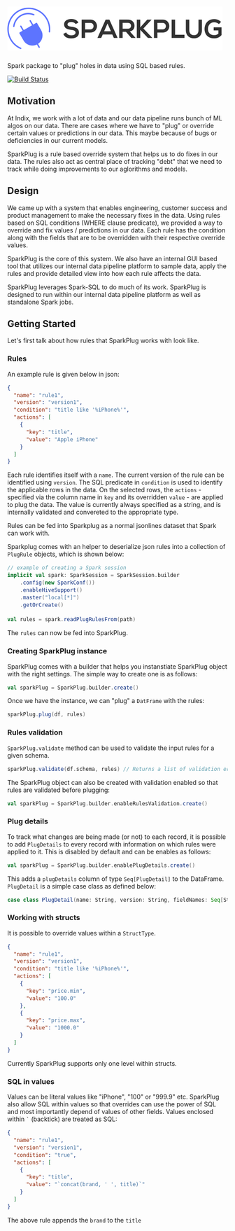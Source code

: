 # ![Sparkplug](./logo/logo.svg)
Spark package to "plug" holes in data using SQL based rules. 

[![Build Status](https://travis-ci.org/indix/sparkplug.svg?branch=master)](https://travis-ci.org/indix/sparkplug)

## Motivation

At Indix, we work with a lot of data and our data pipeline runs bunch of ML algos on our data. There are cases where we have to "plug" or override certain values or predictions in our data. This maybe because of bugs or deficiencies in our current models. 

SparkPlug is a rule based override system that helps us to do fixes in our data. The rules also act as central place of tracking "debt" that we need to track while doing improvements to our aglorithms and models.

## Design

We came up with a system that enables engineering, customer success and product management to make the necessary fixes in the data. Using rules based on SQL conditions (WHERE clause predicate), we provided a way to override and fix values / predictions in our data. Each rule has the condition along with the fields that are to be overridden with their respective override values.

SparkPlug is the core of this system. We also have an internal GUI based tool that utilizes our internal data pipeline platform to sample data, apply the rules and provide detailed view into how each rule affects the data.

SparkPlug leverages Spark-SQL to do much of its work. SparkPlug is designed to run within our internal data pipeline platform as well as standalone Spark jobs.

## Getting Started

Let's first talk about how rules that SparkPlug works with look like.

### Rules

An example rule is given below in json:

```json
{
  "name": "rule1",
  "version": "version1",
  "condition": "title like '%iPhone%'",
  "actions": [
    {
      "key": "title",
      "value": "Apple iPhone"
    }
  ]
}
```
Each rule identifies itself with a `name`. The current version of the rule can be identified using `version`. The SQL predicate in `condition` is used to identify the applicable rows in the data. On the selected rows, the `actions` - specified via the column name in `key` and its overridden `value` - are applied to plug the data. The value is currently always specified as a string, and is internally validated and convereted to the appropriate type.

Rules can be fed into Sparkplug as a normal jsonlines dataset that Spark can work with.

Sparkplug comes with an helper to deserialize json rules into a collection of `PlugRule` objects, which is shown below:

```scala
// example of creating a Spark session
implicit val spark: SparkSession = SparkSession.builder
    .config(new SparkConf())
    .enableHiveSupport()
    .master("local[*]")
    .getOrCreate()
    
val rules = spark.readPlugRulesFrom(path)
```
The `rules` can now be fed into SparkPlug.

### Creating SparkPlug instance

SparkPlug comes with a builder that helps you instanstiate SparkPlug object with the right settings. The simple way to create one is as follows:

```scala
val sparkPlug = SparkPlug.builder.create()
```

Once we have the instance, we can "plug" a `DatFrame` with the rules:

```scala
sparkPlug.plug(df, rules)
```

### Rules validation

`SparkPlug.validate` method can be used to validate the input rules for a given schema.

```scala
sparkPlug.validate(df.schema, rules) // Returns a list of validation errors if any.
```

The SparkPlug object can also be created with validation enabled so that rules are validated before plugging:

```scala
val sparkPlug = SparkPlug.builder.enableRulesValidation.create()
```

### Plug details

To track what changes are being made (or not) to each record, it is possible to add `PlugDetails` to every record with information on which rules were applied to it. This is disabled by default and can be enables as follows:

```scala
val sparkPlug = SparkPlug.builder.enablePlugDetails.create()
```
This adds a `plugDetails` column of type `Seq[PlugDetail]` to the DataFrame. `PlugDetail` is a simple case class as defined below:

```scala
case class PlugDetail(name: String, version: String, fieldNames: Seq[String])
```

### Working with structs

It is possible to override values within a `StructType`. 


```json
{
  "name": "rule1",
  "version": "version1",
  "condition": "title like '%iPhone%'",
  "actions": [
    {
      "key": "price.min",
      "value": "100.0"
    },
    {
      "key": "price.max",
      "value": "1000.0"
    }
  ]
}
```

Currently SparkPlug supports only one level within structs.

### SQL in values

Values can be literal values like "iPhone", "100" or "999.9" etc. SparkPlug also allow SQL within values so that overrides can use the power of SQL and most importantly depend of values of other fields. Values enclosed within `` ` `` (backtick) are treated as SQL:


```json
{
  "name": "rule1",
  "version": "version1",
  "condition": "true",
  "actions": [
    {
      "key": "title",
      "value": "`concat(brand, ' ', title)`"
    }
  ]
}
```

The above rule appends the `brand` to the `title`
